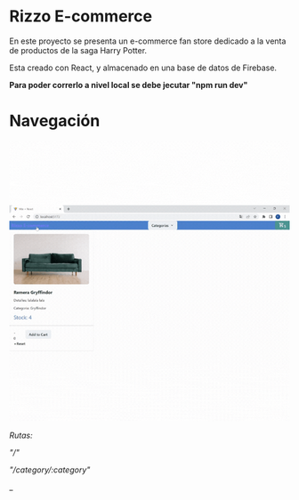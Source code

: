 # Rizzo E-commerce
En este proyecto se presenta un e-commerce fan store dedicado a la venta de productos de la saga Harry Potter.

Esta creado con React, y almacenado en una base de datos de Firebase.


**Para poder correrlo a nivel local se debe jecutar "npm run dev"**

# Navegación

![Navegación](./src/assets/Navegacion.gif)

_Rutas:_

_"/"_

_"/category/:category"_

_
